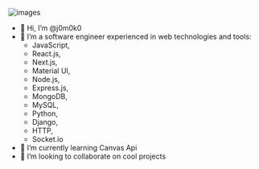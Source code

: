 ![images](https://user-images.githubusercontent.com/93967783/147612772-c380d1c6-698e-4d4c-8fbb-fd5ee6a9e89a.jpeg)


- 👋 Hi, I’m @j0m0k0
- 👀 I’m a software engineer experienced in web technologies and tools:
  -  JavaScript,
  -  React.js,
  -  Next.js,
  -  Material UI, 
  -  Node.js, 
  -  Express.js, 
  -  MongoDB, 
  -  MySQL, 
  -  Python, 
  -  Django, 
  -  HTTP, 
  -  Socket.io
- 🌱 I’m currently learning Canvas Api
- 💞️ I’m looking to collaborate on cool projects

